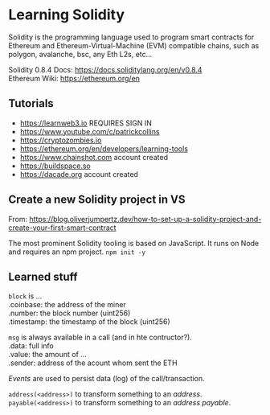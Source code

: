 # Learning Solidity

Solidity is the programming language used to program smart contracts for Ethereum and Ethereum-Virtual-Machine (EVM) compatible chains, such as polygon, avalanche, bsc, any Eth L2s, etc…

Solidity 0.8.4 Docs: https://docs.soliditylang.org/en/v0.8.4  
Ethereum Wiki: https://ethereum.org/en

## Tutorials

- https://learnweb3.io
  REQUIRES SIGN IN
- https://www.youtube.com/c/patrickcollins
- https://cryptozombies.io
- https://ethereum.org/en/developers/learning-tools
- https://www.chainshot.com
  account created
- https://buildspace.so
- https://dacade.org
  account created

## Create a new Solidity project in VS

From: https://blog.oliverjumpertz.dev/how-to-set-up-a-solidity-project-and-create-your-first-smart-contract

The most prominent Solidity tooling is based on JavaScript. It runs on Node and requires an npm project.
`npm init -y`

## Learned stuff

`block` is ...  
.coinbase: the address of the miner  
.number: the block number (uint256)  
.timestamp: the timestamp of the block (uint256)

`msg` is always available in a call (and in hte contructor?).  
.data: full info  
.value: the amount of ...  
.sender: address of the acount whom sent the ETH

_Events_ are used to persist data (log) of the call/transaction.

`address(<address>)` to transform something to an _address_.  
`payable(<address>)` to transform something to an _address payable_.
